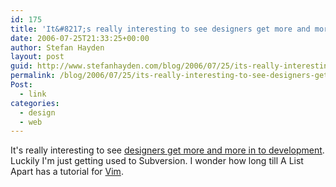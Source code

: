 ```yaml
---
id: 175
title: 'It&#8217;s really interesting to see designers get more and more in to development'
date: 2006-07-25T21:33:25+00:00
author: Stefan Hayden
layout: post
guid: http://www.stefanhayden.com/blog/2006/07/25/its-really-interesting-to-see-designers-get-more-and-more-in-to-development/
permalink: /blog/2006/07/25/its-really-interesting-to-see-designers-get-more-and-more-in-to-development/
Post:
  - link
categories:
  - design
  - web
---
```

It's really interesting to see <a href="http://www.alistapart.com/articles/revisioncontrol">designers get more and more in to development</a>. Luckily I'm just getting used to Subversion. I wonder how long till A List Apart has a tutorial for <a href="http://vim.sourceforge.net/">Vim</a>.